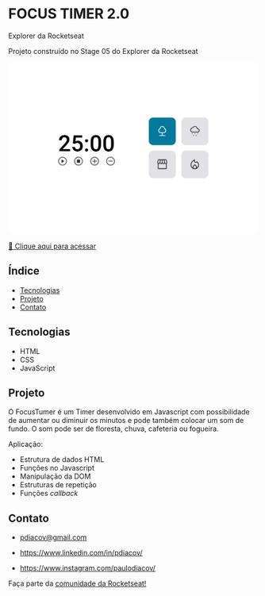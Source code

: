 # FOCUS TIMER 2.0

Explorer da Rocketseat

Projeto construído no Stage 05 do Explorer da Rocketseat

![preview](./assets/Preview.png)


[🔗 Clique aqui para acessar](https://pdiacov.github.io/pdiacov-focus-timer-2.0/)

## Índice
- [Tecnologias](#tecnologias)
- [Projeto](#projeto)
- [Contato](#contato)

## Tecnologias
- HTML
- CSS
- JavaScript
## Projeto
O FocusTumer é um Timer desenvolvido em Javascript com possibilidade de aumentar ou diminuir os minutos e pode também colocar um som de fundo. O som pode ser de floresta, chuva, cafeteria ou fogueira.

Aplicação:

- Estrutura de dados HTML
- Funções no Javascript
- Manipulação da DOM
- Estruturas de repetição
- Funções *callback*



## Contato

- pdiacov@gmail.com

- https://www.linkedin.com/in/pdiacov/

- https://www.instagram.com/paulodiacov/



Faça parte da [comunidade da Rocketseat!](https://rocketforms.typeform.com/to/fPcSmBp9#referral_id=a371700f-bdda-45cf-8164-a9692dff3ebb)
